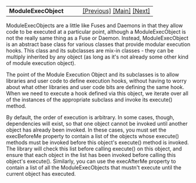 <table width="100%" data-border="0" data-cellspacing="0"
data-cellpadding="3" data-bgcolor="#C0C0C0">
<colgroup>
<col style="width: 50%" />
<col style="width: 50%" />
</colgroup>
<tbody>
<tr>
<td style="text-align: left;"><strong>ModuleExecObject<br />
</strong></td>
<td style="text-align: right;"><a
href="onetimepromptdaemon.htm">[Previous]</a> <a
href="generalintroduction.htm">[Main]</a> <a
href="initobject.htm">[Next]</a></td>
</tr>
</tbody>
</table>

  
ModuleExecObjects are a little like Fuses and Daemons in that they allow
code to be executed at a particular point, although a ModuleExecObject
is not the really same thing as a Fuse or Daemon. Instead,
ModuleExecObject is an abstract base class for various classes that
provide modular execution hooks. This class and its subclasses are
mix-in classes - they can be multiply inherited by any object (as long
as it's not already some other kind of module execution object).  
  
The point of the Module Execution Object and its subclasses is to allow
libraries and user code to define execution hooks, without having to
worry about what other libraries and user code bits are defining the
same hook. When we need to execute a hook defined via this object, we
iterate over all of the instances of the appropriate subclass and invoke
its execute() method.  
  
By default, the order of execution is arbitrary. In some cases, though,
dependencies will exist, so that one object cannot be invoked until
another object has already been invoked. In these cases, you must set
the execBeforeMe property to contain a list of the objects whose
execute() methods must be invoked before this object's execute() method
is invoked. The library will check this list before calling execute() on
this object, and ensure that each object in the list has been invoked
before calling this object's execute(). Similarly, you can use the
execAfterMe property to contain a list of all the ModuleExecObjects that
mustn't execute until the current object has executed.  
  
